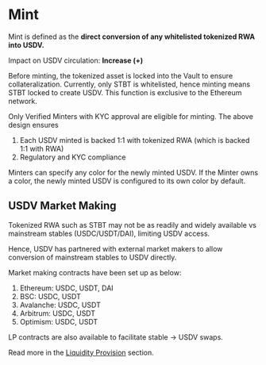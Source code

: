 # Mint

Mint is defined as the **direct conversion of any whitelisted tokenized RWA into USDV.**&#x20;

Impact on USDV circulation: **Increase (+)**

Before minting, the tokenized asset is locked into the Vault to ensure collateralization. Currently, only STBT is whitelisted, hence minting means STBT locked to create USDV. This function is exclusive to the Ethereum network.

Only Verified Minters with KYC approval are eligible for minting. The above design ensures&#x20;

1. Each USDV minted is backed 1:1 with tokenized RWA (which is backed 1:1 with RWA)
2. Regulatory and KYC compliance

Minters can specify any color for the newly minted USDV. If the Minter owns a color, the newly minted USDV is configured to its own color by default.

## USDV Market Making

Tokenized RWA such as STBT may not be as readily and widely available vs mainstream stables (USDC/USDT/DAI), limiting USDV access.

Hence, USDV has partnered with external market makers to allow conversion of mainstream stables to USDV directly.&#x20;

Market making contracts have been set up as below:

1. Ethereum: USDC, USDT, DAI
2. BSC: USDC, USDT
3. Avalanche: USDC, USDT
4. Arbitrum: USDC, USDT
5. Optimism: USDC, USDT

LP contracts are also available to facilitate stable -> USDV swaps.

Read more in the [Liquidity Provision](../technical-reference/liquidity-provision.md) section.
